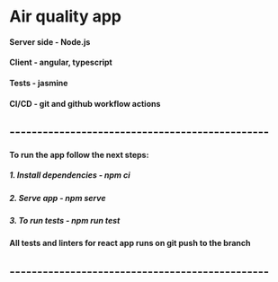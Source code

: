 # Air quality app

####  Server side                           - Node.js
####  Client                                - angular, typescript
####  Tests                                 - jasmine
####  CI/CD                                 - git and github workflow actions

## -----------------------------------------------

#### To run the app follow the next steps:
##### 1. Install dependencies - **npm ci**
##### 2. Serve app - **npm serve**
##### 3. To run tests - **npm run test**

#### All tests and linters for react app runs on git push to the branch

## -----------------------------------------------
